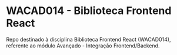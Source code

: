 # WACAD014 - Biblioteca Frontend React
Repo destinado à disciplina Biblioteca Frontend React (WACAD014), referente ao módulo Avançado - Integração Frontend/Backend.
